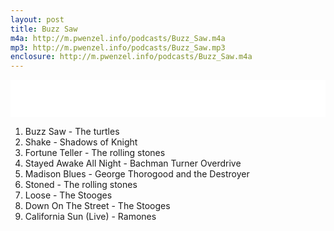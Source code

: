 ```yaml
---
layout: post
title: Buzz Saw
m4a: http://m.pwenzel.info/podcasts/Buzz_Saw.m4a
mp3: http://m.pwenzel.info/podcasts/Buzz_Saw.mp3
enclosure: http://m.pwenzel.info/podcasts/Buzz_Saw.m4a
---
```


<iframe width="100%" height="60" src="//www.mixcloud.com/widget/iframe/?feed=http%3A%2F%2Fwww.mixcloud.com%2Fpwenzel%2Fbuzz-saw%2F&amp;mini=1&amp;embed_uuid=c13918a7-f647-4a56-a896-b94a8708c714&amp;replace=0&amp;hide_cover=1&amp;light=1&amp;hide_artwork=1&amp;embed_type=widget_standard&amp;hide_tracklist=1" frameborder="0"></iframe>

1. Buzz Saw - The turtles
2. Shake - Shadows of Knight
3. Fortune Teller - The rolling stones
4. Stayed Awake All Night - Bachman Turner Overdrive
5. Madison Blues - George Thorogood and the Destroyer
6. Stoned - The rolling stones
7. Loose - The Stooges
8. Down On The Street - The Stooges
9. California Sun (Live) - Ramones